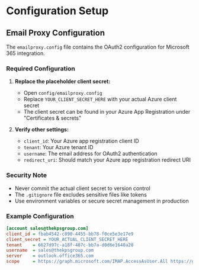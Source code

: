 # Configuration Setup

## Email Proxy Configuration

The `emailproxy.config` file contains the OAuth2 configuration for Microsoft 365 integration.

### Required Configuration

1. **Replace the placeholder client secret:**
   - Open `config/emailproxy.config`
   - Replace `YOUR_CLIENT_SECRET_HERE` with your actual Azure client secret
   - The client secret can be found in your Azure App Registration under "Certificates & secrets"

2. **Verify other settings:**
   - `client_id`: Your Azure app registration client ID
   - `tenant`: Your Azure tenant ID
   - `username`: The email address for OAuth2 authentication
   - `redirect_uri`: Should match your Azure app registration redirect URI

### Security Note

- Never commit the actual client secret to version control
- The `.gitignore` file excludes sensitive files like tokens
- Use environment variables or secure secret management in production

### Example Configuration

```ini
[account sales@thekpsgroup.com]
client_id = fbab4542-c890-4455-bb78-f0ce5e3e17e9
client_secret = YOUR_ACTUAL_CLIENT_SECRET_HERE
tenant    = 6627d97c-a18f-487c-bb7a-d0d6e1640a28
username  = sales@thekpsgroup.com
server    = outlook.office365.com
scope     = https://graph.microsoft.com/IMAP.AccessAsUser.All https://graph.microsoft.com/SMTP.Send offline_access
```

